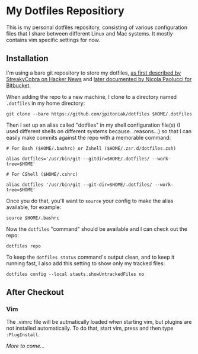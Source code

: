# My Dotfiles Repositiory

This is my personal dotfiles repository, consisting of various configuration files that I share between different Linux and Mac systems.  It mostly contains vim specific settings for now.

## Installation

I'm using a bare git repository to store my dotfiles, [as first described by StreakyCobra on Hacker News](https://news.ycombinator.com/item?id=11071754) and [later documented by Nicola Paolucci for Bitbucket](https://www.atlassian.com/git/tutorials/dotfiles).

When adding the repo to a new machine, I clone to a directory named `.dotfiles` in my home directory:

    git clone --bare https://github.com/jpitoniak/dotfiles $HOME/.dotfiles

Then I set up an alias called "dotfiles" in my shell configuration file(s) (I used different shells on different systems because...reasons...) so that I can easily make commits against the repo with a memorable command:

    # For Bash ($HOME/.bashrc) or Zshell ($HOME/.zsr.d/dotfiles.zsh)
    
    alias dotfiles='/usr/bin/git --gitdir=$HOME/.dotfiles/ --work-tree=$HOME'
    
    # For CShell ($HOME/.cshrc)
    
    alias dotfiles '/usr/bin/git --git-dir=$HOME/.dotfiles/ --work-tree=$HOME'

Once you do that, you'll want to `source` your config to make the alias available, for example:

    source $HOME/.bashrc

Now the `dotfiles` "command" should be available and I can check out the repo:

    dotfiles repo

To keep the `dotfiles status` command's output clean, and to keep it running fast, I also add this setting to show only my tracked files:

    dotfiles config --local stauts.showUntrackedFiles no

## After Checkout

### Vim

The .vimrc file will be autmatically loaded when starting vim, but plugins are not installed automatically. To do that, start vim, press <Esc> and then type `:PlugInstall`.

*More to come...*
